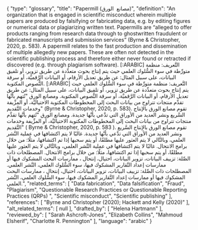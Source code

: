 {
    "type": "glossary",
    "title": "Papermill (مصانع  الورق)",
    "definition": "An organization that is engaged in scientific misconduct wherein multiple papers are produced by falsifying or fabricating data, e.g. by editing figures or numerical data or plagiarizing written text. Papermills are “alleged to offer products ranging from research data through to ghostwritten fraudulent or fabricated manuscripts and submission services” (Byrne & Christopher, 2020, p. 583). A papermill relates to the fast production and dissemination of multiple allegedly new papers. These are often not detected in the scientific publishing process and therefore either never found or retracted if discovered (e.g. through plagiarism software). [:ARABIC] التَّعريف: منظمة متورِّطة في سوء السُّلوك العلمي حيث يتم إنتاج بحوث متعدِّدة عن طريق تزوير، أو تلفيق البيانات، على سبيل المثال: عن طريق تعديل الأرقام، أو البيانات الرَّقميَّة، أو سرقة النُّصوص المكتوبة. [:ARABIC] التَّعريف: منظمة متورِّطة في سوء السُّلوك العلمي حيث يتم إنتاج بحوث متعدِّدة عن طريق تزوير، أو تلفيق البيانات، على سبيل المثال: عن طريق تعديل الأرقام، أو البيانات الرَّقميَّة، أو سرقة النُّصوص المكتوبة. ومصانع الورق \"تُتهم بأنَّها تقدِّم منتجات تتراوح من بيانات البحث إلى المخطوطات المكتوبة الاحتياليَّة، أو المزِّيفة وخدمات التَّقديم\" (Byrne & Christopher, 2020, p. 583). تقوم مصانع الورق بالإنتاج السَّريع ونشر العديد من الأوراق التي تدَّعي بأنَّها جديدة. ومصانع الورق \"تُتهم بأنَّها تقدِّم منتجات تتراوح من بيانات البحث إلى المخطوطات المكتوبة الاحتياليَّة، أو المزِّيفة وخدمات التَّقديم\" ( Byrne & Christopher, 2020, p. 583 ). تقوم مصانع الورق بالإنتاج السَّريع ونشر العديد من الأوراق التي تدَّعي بأنَّها جديدة. غالبًا لا يتم اكتشافها في عملية النَّشر العلمي، وبالتَّالي لا يتم العثور عليها مطلقًا، أو يتم سحبها إذا تم اكتشافها، مثلًا: من خلال برامج الانتحال. غالبًا لا يتم اكتشافها في عملية النَّشر العلمي، وبالتَّالي لا يتم العثور عليها مطلقًا، أو يتم سحبها إذا تم اكتشافها، مثلًا: من خلال برامج الانتحال. المصطلحات ذات الصِّلة: تزييف البيانات، تزوير البيانات، احتيال، إنتحال ، ممارسات البحث المشكوك فيها أو ممارسات إعداد التَّقارير المشكوك فيها، سوء السُّلوك العلمي، النَّشر العلمي. المصطلحات ذات الصِّلة:  تزييف البيانات، تزوير البيانات، احتيال، إنتحال ، ممارسات البحث المشكوك فيها أو ممارسات إعداد التَّقارير المشكوك فيها، سوء السُّلوك العلمي، النَّشر العلمي.",
    "related_terms": [
        "Data fabrication",
        "Data falsification",
        "Fraud",
        "Plagiarism",
        "Questionable Research Practices or Questionable Reporting Practices (QRPs) ",
        "Scientific misconduct",
        "Scientific publishing"
    ],
    "references": [
        "Byrne and Christopher (2020); Hackett and Kelly (2020)"
    ],
    "alt_related_terms": [
        null
    ],
    "drafted_by": [
        "Helena Hartmann"
    ],
    "reviewed_by": [
        "Sarah Ashcroft-Jones",
        "Elizabeth Collins",
        "Mahmoud Elsherif",
        "Charlotte R. Pennington"
    ],
    "language": "arabic"
}
